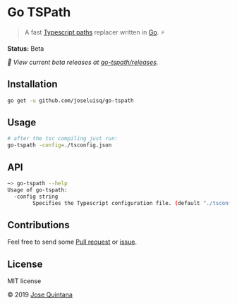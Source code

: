 # Go TSPath

> A fast [Typescript paths](https://www.typescriptlang.org/docs/handbook/module-resolution.html) replacer written in [Go](https://golang.org/). ⚡

__Status:__ Beta

_🚀 View current beta releases at [go-tspath/releases](https://github.com/joseluisq/go-tspath/releases)._

## Installation

```sh
go get -u github.com/joseluisq/go-tspath
```

## Usage

```sh
# after the tsc compiling just run:
go-tspath -config=./tsconfig.json
```

## API

```sh
~> go-tspath --help
Usage of go-tspath:
  -config string
    	Specifies the Typescript configuration file. (default "./tsconfig.json")
```

## Contributions

Feel free to send some [Pull request](https://github.com/joseluisq/go-tspath/pulls) or [issue](https://github.com/joseluisq/go-tspath/issues).

## License
MIT license

© 2019 [Jose Quintana](https://git.io/joseluisq)
